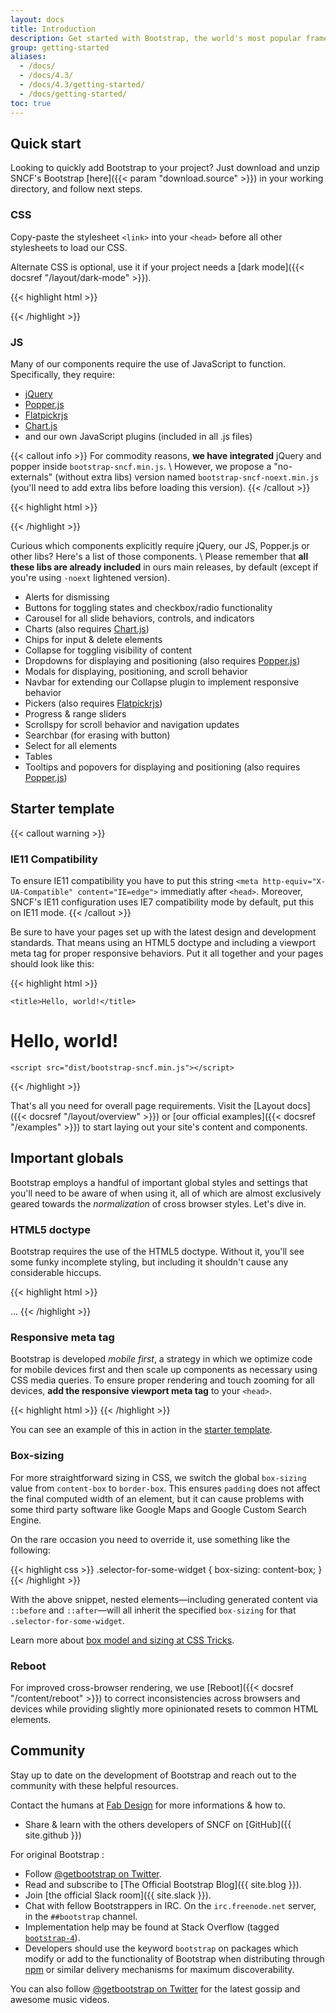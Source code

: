 ```yaml
---
layout: docs
title: Introduction
description: Get started with Bootstrap, the world's most popular framework for building responsive, mobile-first sites, with BootstrapCDN and a template starter page, adapted for SNCF.
group: getting-started
aliases:
  - /docs/
  - /docs/4.3/
  - /docs/4.3/getting-started/
  - /docs/getting-started/
toc: true
---
```


## Quick start

Looking to quickly add Bootstrap to your project? Just download and unzip SNCF's Bootstrap [here]({{< param "download.source" >}}) in your working directory, and follow next steps.

### CSS

Copy-paste the stylesheet `<link>` into your `<head>` before all other stylesheets to load our CSS.

Alternate CSS is optional, use it if your project needs a [dark mode]({{< docsref "/layout/dark-mode" >}}).

{{< highlight html >}}
<link rel="stylesheet" href="/bootstrap-sncf.min.css">
<link rel="stylesheet alternate" href="/bootstrap-sncf.darkmode.min.css">
{{< /highlight >}}

### JS

Many of our components require the use of JavaScript to function. Specifically, they require:
- [jQuery](https://jquery.com)
- [Popper.js](https://popper.js.org/)
- [Flatpickrjs](https://flatpickr.js.org/)
- [Chart.js](https://www.chartjs.org/)
- and our own JavaScript plugins (included in all .js files)

{{< callout info >}}
For commodity reasons, **we have integrated** jQuery and popper inside `bootstrap-sncf.min.js`. \\
However, we propose a "no-externals" (without extra libs) version named `bootstrap-sncf-noext.min.js` (you'll need to add extra libs before loading this version).
{{< /callout >}}

{{< highlight html >}}
<script src="/bootstrap-sncf.min.js"></script>
{{< /highlight >}}

Curious which components explicitly require jQuery, our JS, Popper.js or other libs? Here's a list of those components. \\
Please remember that **all these libs are already included** in ours main releases, by default (except if you're using `-noext` lightened version).

- Alerts for dismissing
- Buttons for toggling states and checkbox/radio functionality
- Carousel for all slide behaviors, controls, and indicators
- Charts (also requires [Chart.js](https://www.chartjs.org/))
- Chips for input & delete elements
- Collapse for toggling visibility of content
- Dropdowns for displaying and positioning (also requires [Popper.js](https://popper.js.org/))
- Modals for displaying, positioning, and scroll behavior
- Navbar for extending our Collapse plugin to implement responsive behavior
- Pickers (also requires [Flatpickrjs](https://flatpickr.js.org/))
- Progress & range sliders
- Scrollspy for scroll behavior and navigation updates
- Searchbar (for erasing with button)
- Select for all elements
- Tables
- Tooltips and popovers for displaying and positioning (also requires [Popper.js](https://popper.js.org/))

## Starter template

{{< callout warning >}}
### IE11 Compatibility
To ensure IE11 compatibility you have to put this string `<meta http-equiv="X-UA-Compatible" content="IE=edge">` immediatly after `<head>`.
Moreover, SNCF's IE11 configuration uses IE7 compatibility mode by default, put this on IE11 mode.
{{< /callout >}}

Be sure to have your pages set up with the latest design and development standards. That means using an HTML5 doctype and including a viewport meta tag for proper responsive behaviors. Put it all together and your pages should look like this:

{{< highlight html >}}
<!doctype html>
<html lang="en">
  <head>
    <!-- IE 11 compatibility -->
    <meta http-equiv="X-UA-Compatible" content="IE=edge">
    <!-- Required meta tags -->
    <meta charset="utf-8">
    <meta name="viewport" content="width=device-width, initial-scale=1, shrink-to-fit=no">
    <!-- Bootstrap CSS -->
    <link rel="stylesheet" href="dist/bootstrap-sncf.min.css">

    <title>Hello, world!</title>
  </head>
  <body>
    <h1>Hello, world!</h1>

    <script src="dist/bootstrap-sncf.min.js"></script>
  </body>
</html>
{{< /highlight >}}

That's all you need for overall page requirements. Visit the [Layout docs]({{< docsref "/layout/overview" >}}) or [our official examples]({{< docsref "/examples" >}}) to start laying out your site's content and components.

## Important globals

Bootstrap employs a handful of important global styles and settings that you'll need to be aware of when using it, all of which are almost exclusively geared towards the *normalization* of cross browser styles. Let's dive in.

### HTML5 doctype

Bootstrap requires the use of the HTML5 doctype. Without it, you'll see some funky incomplete styling, but including it shouldn't cause any considerable hiccups.

{{< highlight html >}}
<!doctype html>
<html lang="en">
  ...
</html>
{{< /highlight >}}

### Responsive meta tag

Bootstrap is developed *mobile first*, a strategy in which we optimize code for mobile devices first and then scale up components as necessary using CSS media queries. To ensure proper rendering and touch zooming for all devices, **add the responsive viewport meta tag** to your `<head>`.

{{< highlight html >}}
<meta name="viewport" content="width=device-width, initial-scale=1, shrink-to-fit=no">
{{< /highlight >}}

You can see an example of this in action in the [starter template](#starter-template).

### Box-sizing

For more straightforward sizing in CSS, we switch the global `box-sizing` value from `content-box` to `border-box`. This ensures `padding` does not affect the final computed width of an element, but it can cause problems with some third party software like Google Maps and Google Custom Search Engine.

On the rare occasion you need to override it, use something like the following:

{{< highlight css >}}
.selector-for-some-widget {
  box-sizing: content-box;
}
{{< /highlight >}}

With the above snippet, nested elements—including generated content via `::before` and `::after`—will all inherit the specified `box-sizing` for that `.selector-for-some-widget`.

Learn more about [box model and sizing at CSS Tricks](https://css-tricks.com/box-sizing/).

### Reboot

For improved cross-browser rendering, we use [Reboot]({{< docsref "/content/reboot" >}}) to correct inconsistencies across browsers and devices while providing slightly more opinionated resets to common HTML elements.

## Community

Stay up to date on the development of Bootstrap and reach out to the community with these helpful resources.

Contact the humans at [Fab Design](mailto:design.fab@sncf.fr) for more informations & how to.

- Share & learn with the others developers of SNCF on [GitHub]({{ site.github }})

For original Bootstrap :

- Follow [@getbootstrap on Twitter](https://twitter.com/getbootstrap).
- Read and subscribe to [The Official Bootstrap Blog]({{ site.blog }}).
- Join [the official Slack room]({{ site.slack }}).
- Chat with fellow Bootstrappers in IRC. On the `irc.freenode.net` server, in the `##bootstrap` channel.
- Implementation help may be found at Stack Overflow (tagged [`bootstrap-4`](https://stackoverflow.com/questions/tagged/bootstrap-4)).
- Developers should use the keyword `bootstrap` on packages which modify or add to the functionality of Bootstrap when distributing through [npm](https://www.npmjs.com/browse/keyword/bootstrap) or similar delivery mechanisms for maximum discoverability.

You can also follow [@getbootstrap on Twitter](https://twitter.com/getbootstrap) for the latest gossip and awesome music videos.

